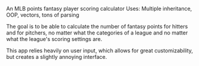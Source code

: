 An MLB points fantasy player scoring calculator
Uses: Multiple inheritance, OOP, vectors, tons of parsing
 
The goal is to be able to calculate the number of fantasy points for hitters
and for pitchers, no matter what the categories of a league and no matter what 
the league's scoring settings are. 

This app relies heavily on user input, which allows for great customizability,
but creates a slightly annoying interface.